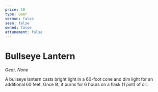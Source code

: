 ```yaml
---
price: 10
type: Gear
vermun: false
seen: false
owned: false
attunement: false
---
```

# Bullseye Lantern

*Gear, None*

A bullseye lantern casts bright light in a 60-foot cone and dim light for an additional 60 feet. Once lit, it burns for 6 hours on a flask (1 pint) of oil.